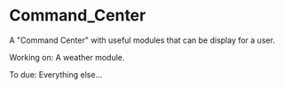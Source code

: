 # Command_Center
A "Command Center" with useful modules that can be display for a user. 

Working on: A weather module.

To due: Everything else...
